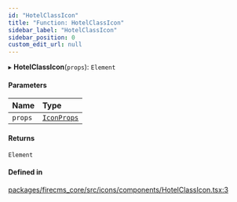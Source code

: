 ```yaml
---
id: "HotelClassIcon"
title: "Function: HotelClassIcon"
sidebar_label: "HotelClassIcon"
sidebar_position: 0
custom_edit_url: null
---
```


▸ **HotelClassIcon**(`props`): `Element`

#### Parameters

| Name | Type |
| :------ | :------ |
| `props` | [`IconProps`](../types/IconProps.md) |

#### Returns

`Element`

#### Defined in

[packages/firecms_core/src/icons/components/HotelClassIcon.tsx:3](https://github.com/FireCMSco/firecms/blob/d45f3739/packages/firecms_core/src/icons/components/HotelClassIcon.tsx#L3)
